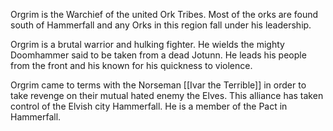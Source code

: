 Orgrim is the Warchief of the united Ork Tribes. Most of the orks are found south of Hammerfall and any Orks in this region fall under his leadership.

Orgrim is a brutal warrior and hulking fighter. He wields the mighty Doomhammer said to be taken from a dead Jotunn. He leads his people from the front and his known for his quickness to violence.  
  
Orgrim came to terms with the Norseman [[Ivar the Terrible]] in order to take revenge on their mutual hated enemy the Elves. This alliance has taken control of the Elvish city Hammerfall. He is a member of the Pact in Hammerfall.